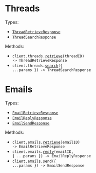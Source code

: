 # Threads

Types:

- <code><a href="./src/resources/threads.ts">ThreadRetrieveResponse</a></code>
- <code><a href="./src/resources/threads.ts">ThreadSearchResponse</a></code>

Methods:

- <code title="get /threads/{threadId}">client.threads.<a href="./src/resources/threads.ts">retrieve</a>(threadID) -> ThreadRetrieveResponse</code>
- <code title="post /threads/search">client.threads.<a href="./src/resources/threads.ts">search</a>({ ...params }) -> ThreadSearchResponse</code>

# Emails

Types:

- <code><a href="./src/resources/emails.ts">EmailRetrieveResponse</a></code>
- <code><a href="./src/resources/emails.ts">EmailReplyResponse</a></code>
- <code><a href="./src/resources/emails.ts">EmailSendResponse</a></code>

Methods:

- <code title="get /emails/{emailId}">client.emails.<a href="./src/resources/emails.ts">retrieve</a>(emailID) -> EmailRetrieveResponse</code>
- <code title="post /emails/{emailId}/reply">client.emails.<a href="./src/resources/emails.ts">reply</a>(emailID, { ...params }) -> EmailReplyResponse</code>
- <code title="post /emails/send">client.emails.<a href="./src/resources/emails.ts">send</a>({ ...params }) -> EmailSendResponse</code>
